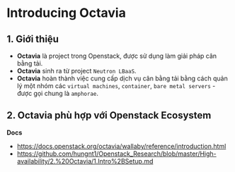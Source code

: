 # Introducing Octavia
## 1. Giới thiệu 
- **Octavia** là project trong Openstack, được sử dụng làm giải pháp cân bằng tải.
- **Octavia** sinh ra từ project `Neutron LBaaS`.
- **Octavia** hoàn thành việc cung cấp dịch vụ cân bằng tải bằng cách quản lý một nhóm các `virtual machines`, `container`, `bare metal servers` - được gọi chung là `amphorae`.

## 2. Octavia phù hợp với Openstack Ecosystem

__Docs__
- https://docs.openstack.org/octavia/wallaby/reference/introduction.html
- https://github.com/hungnt1/Openstack_Research/blob/master/High-availability/2.%20Octavia/1.Intro%2BSetup.md
